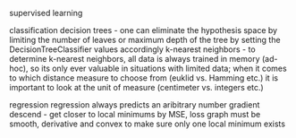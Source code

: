 supervised learning

classification
decision trees - one can eliminate the hypothesis space by limiting the number of leaves or maximum depth of the tree by setting the DecisionTreeClassifier values accordingly
k-nearest neighbors - to determine k-nearest neighbors, all data is always trained in memory (ad-hoc), so its only ever valuable in situations with limited data; when it comes to which distance measure to choose from (euklid vs. Hamming etc.) it is important to look at the unit of measure (centimeter vs. integers etc.)

regression
regression always predicts an aribitrary number
gradient descend - get closer to local minimums by MSE, loss graph must be smooth, derivative and convex to make sure only one local minimum exists
